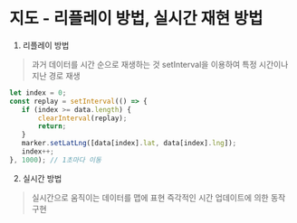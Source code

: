 # 지도 - 리플레이 방법, 실시간 재현 방법
 
 1. 리플레이 방법
 > 과거 데이터를 시간 순으로 재생하는 것
 > setInterval을 이용하여 특정 시간이나 지난 경로 재생
 
 ```js
 let index = 0;
const replay = setInterval(() => {
    if (index >= data.length) {
        clearInterval(replay);
        return;
    }
    marker.setLatLng([data[index].lat, data[index].lng]);
    index++;
}, 1000); // 1초마다 이동
 
```
 
 2. 실시간 방법
 > 실시간으로 움직이는 데이터를 맵에 표현 
 > 즉각적인 시간 업데이트에 의한 동작 구현

